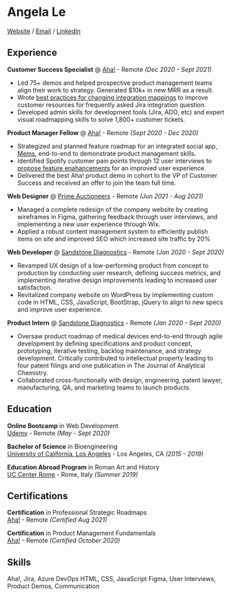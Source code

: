 # Angela Le
[Website](https://angela97le.wixsite.com/website-2) / [Email](angela97le@g.ucla.edu) / [LinkedIn](https://www.linkedin.com/in/lenangela/)  

## Experience

**Customer Success Specialist** @ [Aha!](https://www.aha.io/) - Remote _(Dec 2020 - Sept 2021)_
- Led 75+ demos and helped prospective product management teams align their work to strategy. Generated $10k+ in new MRR as a result.
- Wrote [best practices for changing integration mappings](https://www.aha.io/support/roadmaps/integrations/jira/recommended-jira-mappings#best-practices-for-changing-your-integration-mappings) to improve customer resources for frequently asked Jira integration question.
- Developed admin skills for development tools (Jira, ADO, etc) and expert visual roadmapping skills to solve 1,800+ customer tickets.

**Product Manager Fellow** @ [Aha!](https://www.aha.io/) - Remote _(Sept 2020 - Dec 2020)_
- Strategized and planned feature roadmap for an integrated social app, [Mems](https://drive.google.com/drive/u/1/folders/1DQSa9Gn9SYqBIbbShddLc_Z5UDMTkQAd), end-to-end to demonstrate product management skills.
- Identified Spotify customer pain points through 12 user interviews to [propose feature enahancements](https://docs.google.com/presentation/d/13xkjX__XCZCXjCZz0Q_54ZLDU7U1wOzXuY6D-YaLjAA/edit?usp=sharing) for an improved user experience.
- Delivered the best Aha! product demo in cohort to the VP of Customer Success and received an offer to join the team full time.  

**Web Designer** @ [Prime Auctioneers](https://www.primeauction88.com/) - Remote _(Jun 2021 - Aug 2021)_
- Managed a complete redesign of the company website by creating wireframes in Figma, gathering feedback through user interviews, and implementing a new user experience through Wix.
- Applied a robust content management system to efficiently publish items on site and improved SEO which increased site traffic by 20%

**Web Developer** @ [Sandstone Diagnostics](https://sandstonedx.com/) - Remote _(Jan 2020 - Sept 2020)_
- Revamped UX design of a low-performing product from concept to production by conducting user research, defining success metrics, and implementing iterative design improvements leading to increased user satisfaction.
- Revitalized company website on WordPress by implementing custom code in HTML, CSS, JavaScript, BootStrap, jQuery to align to new specs and improve user experience. 

**Product Intern** @ [Sandstone Diagnostics](https://sandstonedx.com/) - Remote _(Jan 2020 - Sept 2020)_
- Oversaw product roadmap of medical devices end-to-end through agile development by defining specifications and product concept, prototyping, iterative testing, backlog maintenance, and strategy development. 
Critically contributed to intellectual property leading to four patent filings and one publication in The Journal of Analytical Chemistry.
- Collaborated cross-functionally with design, engineering, patent lawyer, manufacturing, QA, and marketing teams to launch products.  


## Education

**Online Bootcamp** in Web Development  
[Udemy](https://www.udemy.com/course/the-complete-web-development-bootcamp/) - Remote _(May - Sept 2020)_

**Bachelor of Science** in Bioengineering  
[University of California, Los Angeles](https://www.ucla.edu/) - Los Angeles, CA _(2015 - 2019)_

**Education Abroad Program** in Roman Art and History  
[UC Center Rome](https://uceap.universityofcalifornia.edu/taxonomy/term/390) - Rome, Italy _(Summer 2019)_  

## Certifications

**Certification** in Professional Strategic Roadmaps  
[Aha!](https://www.aha.io/) - Remote _(Certified Aug 2021)_

**Certification** in Product Management Fundamentals  
[Aha!](https://www.aha.io/) - Remote _(Certified October 2020)_


## Skills
Aha!, Jira, Azure DevOps
HTML, CSS, JavaScript
Figma, User Interviews, Product Demos, Communication
